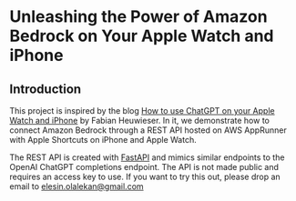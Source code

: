# Unleashing the Power of Amazon Bedrock on Your Apple Watch and iPhone

## Introduction

This project is inspired by the blog [How to use ChatGPT on your Apple Watch and iPhone](https://medium.com/@FabianMH/how-to-use-chatgpt-on-your-apple-watch-and-iphone-9b6c7f86d7ba) by Fabian Heuwieser. In it, we demonstrate how to connect Amazon Bedrock through a REST API hosted on AWS AppRunner with Apple Shortcuts on iPhone and Apple Watch.

The REST API is created with [FastAPI](https://fastapi.tiangolo.com/) and mimics similar endpoints to the OpenAI ChatGPT completions endpoint. The API is not made public and requires an access key to use. If you want to try this out, please drop an email to [elesin.olalekan@gmail.com](mailto:elesin.olalekan@gmail.com)